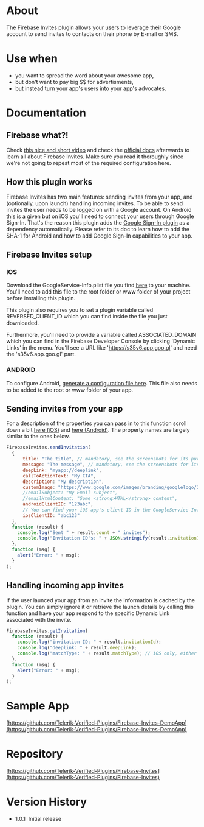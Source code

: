 # About

The Firebase Invites plugin allows your users to leverage their Google account to send invites to contacts on their phone by E-mail or SMS.

# Use when

-   you want to spread the word about your awesome app,
-   but don't want to pay big $$ for advertisments,
-   but instead turn your app's users into your app's advocates.

# Documentation

## Firebase what?!

Check [this nice and short video](https://www.youtube.com/watch?v=LkaIJCZ_HyM) and check the [official docs](https://firebase.google.com/docs/invites/) afterwards to learn all about Firebase Invites. Make sure you read it thoroughly since we're not going to repeat most of the required configuration here.

## How this plugin works

Firebase Invites has two main features: sending invites from your app, and (optionally, upon launch) handling incoming invites. To be able to send invites the user needs to be logged on with a Google account. On Android this is a given but on iOS you'll need to connect your users through Google Sign-In. That's the reason this plugin adds the [Google Sign-In plugin](https://web.archive.org/web/20170911135317/http://plugins.telerik.com/cordova/plugin/google-sign-in) as a dependency automatically. Please refer to its doc to learn how to add the SHA-1 for Android and how to add Google Sign-In capabilities to your app.

## Firebase Invites setup

### IOS

Download the GoogleService-Info.plist file you find [here](https://developers.google.com/mobile/add?platform=ios&cntapi=signin) to your machine. You'll need to add this file to the root folder or www folder of your project before installing this plugin.

This plugin also requires you to set a plugin variable called REVERSED_CLIENT_ID which you can find inside the file you just downloaded.

Furthermore, you'll need to provide a variable called ASSOCIATED_DOMAIN which you can find in the Firebase Developer Console by clicking 'Dynamic Links' in the menu. You'll see a URL like 'https://s35v6.app.goo.gl' and need the 's35v6.app.goo.gl' part.

### ANDROID

To configure Android, [generate a configuration file here](https://developers.google.com/mobile/add?platform=android&cntapi=signin). This file also needs to be added to the root or www folder of your app.

## Sending invites from your app

For a description of the properties you can pass in to this function scroll down a bit [here (iOS)](https://firebase.google.com/docs/invites/ios) and [here (Android)](https://firebase.google.com/docs/invites/android). The property names are largely similar to the ones below.

```javascript
FirebaseInvites.sendInvitation(
  {
      title: "The title", // mandatory, see the screenshots for its purpose
      message: "The message", // mandatory, see the screenshots for its purpose
      deepLink: "myapp://deeplink",
      callToActionText: "My CTA",
      description: "My description",
      customImage: "https://www.google.com/images/branding/googlelogo/2x/googlelogo_color_272x92dp.png",
      //emailSubject: "My Email subject",
      //emailHtmlContent: "Some <strong>HTML</strong> content",
      androidClientID: "123abc",
      // You can find your iOS app's client ID in the GoogleService-Info.plist file you downloaded from the Firebase console
      iosClientID: "abc123"
  },
  function (result) {
    console.log("Sent " + result.count + " invites");
    console.log("Invitation ID's: " + JSON.stringify(result.invitationIds));
  },
  function (msg) {
    alert("Error: " + msg);
  }
);
```

## Handling incoming app invites

If the user launced your app from an invite the information is cached by the plugin. You can simply ignore it or retrieve the launch details by calling this function and have your app respond to the specific Dynamic Link associated with the invite.

```javascript
FirebaseInvites.getInvitation(
  function (result) {
    console.log("invitation ID: " + result.invitationId);
    console.log("deeplink: " + result.deepLink);
    console.log("matchType: " + result.matchType); // iOS only, either "Weak" or "Strong" as described at https://firebase.google.com/docs/invites/ios
  },
  function (msg) {
    alert("Error: " + msg);
  }
);
```

# Sample App

[https://github.com/Telerik-Verified-Plugins/Firebase-Invites-DemoApp](https://github.com/Telerik-Verified-Plugins/Firebase-Invites-DemoApp)

# Repository

[https://github.com/Telerik-Verified-Plugins/Firebase-Invites](https://github.com/Telerik-Verified-Plugins/Firebase-Invites)


# Version History

-   1.0.1  Initial release